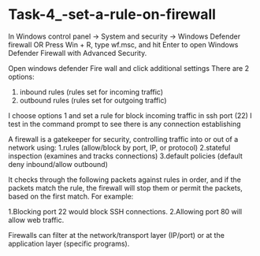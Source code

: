# Task-4_-set-a-rule-on-firewall
In Windows
control panel ->  System and security -> Windows Defender firewall
                   OR
Press Win + R, type wf.msc, and hit Enter to open Windows Defender Firewall with Advanced Security.

Open windows defender Fire wall and click additional settings
There are 2 options:
  1. inbound rules (rules set for incoming traffic)
  2. outbound rules (rules set for outgoing traffic)

I choose options 1  and set a rule for block incoming traffic in ssh port (22)
I test in the command prompt to see there is any connection establishing 
 
A firewall is a gatekeeper for security, controlling traffic into or out of a network using:
  1.rules (allow/block by port, IP, or protocol)
  2.stateful inspection (examines and tracks connections)
  3.default policies (default deny inbound/allow outbound)

It checks through the following packets against rules in order, and if the packets match the rule, the firewall will stop them or permit the packets, based on the first match. For example:

  1.Blocking port 22 would block SSH connections.
  2.Allowing port 80 will allow web traffic.

Firewalls can filter at the network/transport layer (IP/port) or at the application layer (specific programs). 
